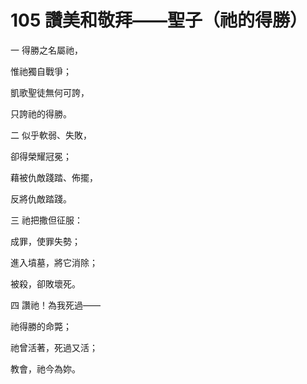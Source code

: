 # 105 讚美和敬拜——聖子（祂的得勝）

一 得勝之名屬祂，

惟祂獨自戰爭；

凱歌聖徒無何可誇，

只誇祂的得勝。

二 似乎軟弱、失敗，

卻得榮耀冠冕；

藉被仇敵踐踏、佈擺，

反將仇敵踏踐。

三 祂把撒但征服：

成罪，使罪失勢；

進入墳墓，將它消除；

被殺，卻敗壞死。

四 讚祂！為我死過——

祂得勝的命斃；

祂曾活著，死過又活；

教會，祂今為妳。

